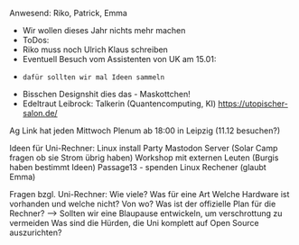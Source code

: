 Anwesend: Riko, Patrick, Emma

- Wir wollen dieses Jahr nichts mehr machen
- ToDos:
-   Riko muss noch Ulrich Klaus schreiben
-   Eventuell Besuch vom Assistenten von UK am 15.01:
-     dafür sollten wir mal Ideen sammeln
-   Bisschen Designshit dies das - Maskottchen!
-   Edeltraut Leibrock: Talkerin (Quantencomputing, KI) https://utopischer-salon.de/

Ag Link hat jeden Mittwoch Plenum ab 18:00 in Leipzig (11.12 besuchen?)

Ideen für Uni-Rechner:
  Linux install Party
  Mastodon Server (Solar Camp fragen ob sie Strom übrig haben)
  Workshop mit externen Leuten (Burgis haben bestimmt Ideen)
  Passage13 - spenden Linux Rechener (glaubt Emma)
  
Fragen bzgl. Uni-Rechner:
  Wie viele?
  Was für eine Art
  Welche Hardware ist vorhanden und welche nicht?
  Von wo?
  Was ist der offizielle Plan für die Rechner? --> Sollten wir eine Blaupause entwickeln, um verschrottung zu vermeiden
  Was sind die Hürden, die Uni komplett auf Open Source auszurichten?
  
